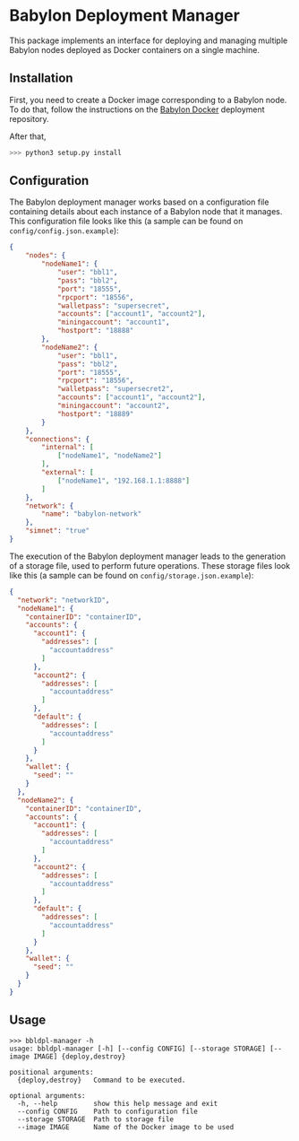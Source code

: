 # Babylon Deployment Manager

This package implements an interface for deploying and managing
multiple Babylon nodes deployed as Docker containers on a single machine.

## Installation

First, you need to create a Docker image corresponding to a Babylon node. To do
that, follow the instructions on the [Babylon Docker](https://github.com/babylonchain-io/bbld-docker)
deployment repository.

After that,

```bash
>>> python3 setup.py install
```

## Configuration

The Babylon deployment manager works based on a configuration file containing
details about each instance of a Babylon node that it manages. This
configuration file looks like this (a sample can be found on
`config/config.json.example`):

```json
{
    "nodes": {
        "nodeName1": {
            "user": "bbl1",
            "pass": "bbl2",
            "port": "18555",
            "rpcport": "18556",
            "walletpass": "supersecret",
            "accounts": ["account1", "account2"],
            "miningaccount": "account1",
            "hostport": "18888"
        },
        "nodeName2": {
            "user": "bbl1",
            "pass": "bbl2",
            "port": "18555",
            "rpcport": "18556",
            "walletpass": "supersecret2",
            "accounts": ["account1", "account2"],
            "miningaccount": "account2",
            "hostport": "18889"
        }
    },
    "connections": {
        "internal": [
            ["nodeName1", "nodeName2"]
        ],
        "external": [
            ["nodeName1", "192.168.1.1:8888"]
        ]
    },
    "network": {
        "name": "babylon-network"
    },
    "simnet": "true"
}
```

The execution of the Babylon deployment manager leads to the generation of a
storage file, used to perform future operations. These storage files look like
this (a sample can be found on `config/storage.json.example`):

```json
{
  "network": "networkID",
  "nodeName1": {
    "containerID": "containerID",
    "accounts": {
      "account1": {
        "addresses": [
          "accountaddress"
        ]
      },
      "account2": {
        "addresses": [
          "accountaddress"
        ]
      },
      "default": {
        "addresses": [
          "accountaddress"
        ]
      }
    },
    "wallet": {
      "seed": ""
    }
  },
  "nodeName2": {
    "containerID": "containerID",
    "accounts": {
      "account1": {
        "addresses": [
          "accountaddress"
        ]
      },
      "account2": {
        "addresses": [
          "accountaddress"
        ]
      },
      "default": {
        "addresses": [
          "accountaddress"
        ]
      }
    },
    "wallet": {
      "seed": ""
    }
  }
}
```

## Usage

```
>>> bbldpl-manager -h
usage: bbldpl-manager [-h] [--config CONFIG] [--storage STORAGE] [--image IMAGE] {deploy,destroy}

positional arguments:
  {deploy,destroy}   Command to be executed.

optional arguments:
  -h, --help         show this help message and exit
  --config CONFIG    Path to configuration file
  --storage STORAGE  Path to storage file
  --image IMAGE      Name of the Docker image to be used
```
